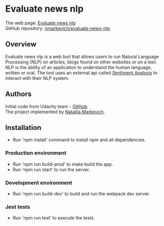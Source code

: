 # Evaluate news nlp
The web page: [Evaluate news nlp](https://frosty-brahmagupta-16c80b.netlify.app/)  
GitHub repository: [nmarkevich/evaluate-news-nlp](https://github.com/nmarkevich/evaluate-news-nlp)
## Overview
Evaluate news nlp is a web tool that allows users to run Natural Language Processing (NLP) on articles, blogs found on other websites or on a text. NLP is the ability of an application to understand the human language, written or oral.
The tool uses an external api called [Sentiment Analysis](https://learn.meaningcloud.com/developer/sentiment-analysis/2.1/doc/what-is-sentiment-analysis) to interact with their NLP system.

## Authors
Initial code from Udacity team - [GitHub](https://github.com/udacity/fend/tree/refresh-2019/projects/evaluate-news-nlp).  
The project implemented by [Natallia Markevich](https://github.com/nmarkevich).

## Installation
- Run 'npm install' command to install npm and all dependencies.
### Production environment
- Run 'npm run build-prod' to make build the app.
- Run 'npm run start' to run the server.
### Development environment
- Run 'npm run build-dev' to build and run the webpack dev server.
### Jest tests
- Run 'npm run test' to execute the tests.